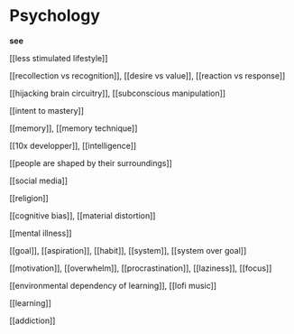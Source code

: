 # Psychology

**see**

[[less stimulated lifestyle]]

[[recollection vs recognition]], [[desire vs value]], [[reaction vs response]]

[[hijacking brain circuitry]], [[subconscious manipulation]]

[[intent to mastery]]

[[memory]], [[memory technique]]

[[10x developper]], [[intelligence]]

[[people are shaped by their surroundings]]

[[social media]]

[[religion]]

[[cognitive bias]], [[material distortion]]

[[mental illness]]

[[goal]], [[aspiration]], [[habit]], [[system]], [[system over goal]]

[[motivation]], [[overwhelm]], [[procrastination]], [[laziness]], [[focus]]

[[environmental dependency of learning]], [[lofi music]]

[[learning]]

[[addiction]]

